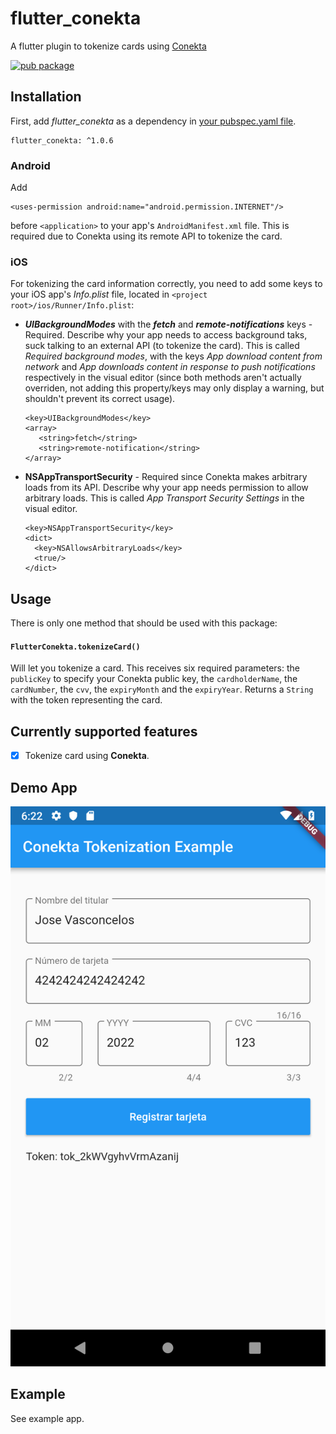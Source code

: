 # flutter_conekta

A flutter plugin to tokenize cards using [Conekta](https://www.conekta.com/)

[![pub package](https://img.shields.io/pub/v/flutter_conekta.svg)](https://pub.dartlang.org/packages/flutter_conekta)

## Installation

First, add _flutter_conekta_ as a dependency in [your pubspec.yaml file](https://flutter.io/platform-plugins/).

```
flutter_conekta: ^1.0.6
```

### Android

Add

```
<uses-permission android:name="android.permission.INTERNET"/>
```

before `<application>` to your app's `AndroidManifest.xml` file. This is required due to Conekta using its remote API to tokenize the card.

### iOS

For tokenizing the card information correctly, you need to add some keys to your iOS app's _Info.plist_ file, located in `<project root>/ios/Runner/Info.plist`:

- **_UIBackgroundModes_** with the **_fetch_** and **_remote-notifications_** keys - Required. Describe why your app needs to access background taks, suck talking to an external API (to tokenize the card). This is called _Required background modes_, with the keys _App download content from network_ and _App downloads content in response to push notifications_ respectively in the visual editor (since both methods aren't actually overriden, not adding this property/keys may only display a warning, but shouldn't prevent its correct usage).

  ```
  <key>UIBackgroundModes</key>
  <array>
     <string>fetch</string>
     <string>remote-notification</string>
  </array>
  ```

- **NSAppTransportSecurity** - Required since Conekta makes arbitrary loads from its API. Describe why your app needs permission to allow arbitrary loads. This is called _App Transport Security Settings_ in the visual editor.

  ```
  <key>NSAppTransportSecurity</key>
  <dict>
    <key>NSAllowsArbitraryLoads</key>
    <true/>
  </dict>
  ```

## Usage

There is only one method that should be used with this package:

#### `FlutterConekta.tokenizeCard()`

Will let you tokenize a card. This receives six required parameters: the `publicKey` to specify your Conekta public key, the `cardholderName`, the `cardNumber`, the `cvv`, the `expiryMonth` and the `expiryYear`. Returns a `String` with the token representing the card.

## Currently supported features

- [x] Tokenize card using **Conekta**.

## Demo App

![Demo](https://github.com/MiguelGT98/flutter_conekta/blob/master/example/example.png)

## Example

See example app.
